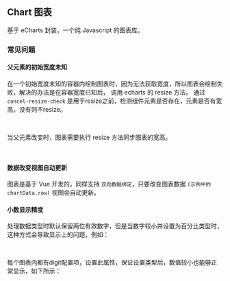 <div class="demo-header">
<p class="overviewicon">
  <span class="wapi-chart-pie"/>
</p>

## Chart 图表

<nova-uxlink widget-name="Chart"></nova-uxlink>

基于 eCharts 封装，一个纯 Javascript 的图表库。
</div>

### 常见问题

#### 父元素的初始宽度未知

在一个初始宽度未知的容器内绘制图表时，因为无法获取宽度，所以图表会绘制失败，解决的办法是在容器宽度已知后，
调用 echarts 的 resize 方法。
通过 `cancel-resize-check` 是用于resize之前，检测组件元素是否存在，元素是否有宽高，没有则不resize。

<nova-demo-view link="chart/question/base"></nova-demo-view>

<br>

当父元素改变时，图表需要执行 resize 方法同步图表的宽高。

<nova-demo-view link="chart/question/demo5"></nova-demo-view>

<br>

#### 数据改变视图自动更新

图表是基于 Vue 开发的，同样支持 `双向数据绑定`，只要改变图表数据 `(示例中的 chartData.row)` 视图会自动更新。

<nova-demo-view link="chart/question/demo4"></nova-demo-view>


#### 小数显示精度

处理数据类型时默认保留两位有效数字，但是当数字较小并设置为百分比类型时，这种方式会导致显示上的问题，例如：

<nova-demo-view link="chart/question/demo2"></nova-demo-view>

<br>

每个图表内都有digit配置项，设置此属性，保证设置类型后，数值较小也能够正常显示，如下所示：

<nova-demo-view link="chart/question/demo3"></nova-demo-view>
